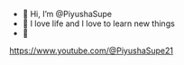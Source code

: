 - 👋 Hi, I’m @PiyushaSupe
- 👀 I love life and I love to learn new things
- 🌱


https://www.youtube.com/@PiyushaSupe21


<!---
PiyushaSupe/PiyushaSupe is a ✨ special ✨ repository because its `README.md` (this file) appears on your GitHub profile.
You can click the Preview link to take a look at your changes.
--->

